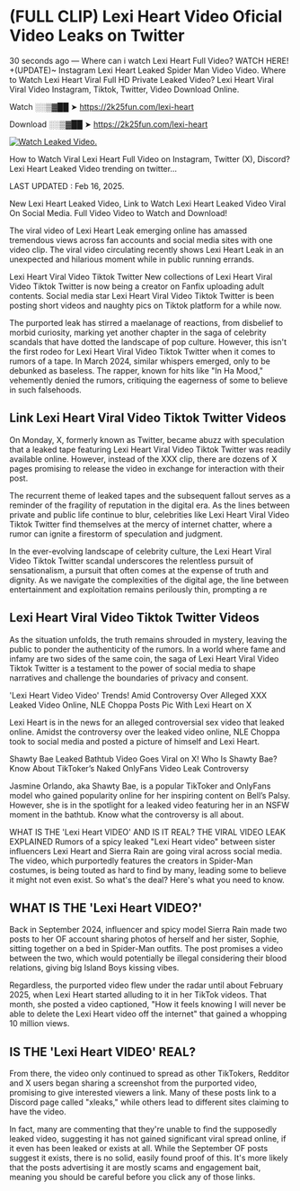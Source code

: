 # (FULL CLIP) Lexi Heart Video Oficial Video Leaks on Twitter

30 seconds ago — Where can i watch Lexi Heart Full Video? WATCH HERE! +(UPDATE)~ Instagram Lexi Heart Leaked Spider Man Video Video. Where to Watch Lexi Heart Viral Full HD Private Leaked Video? Lexi Heart Viral Viral Video Instagram, Tiktok, Twitter, Video Download Online.

Watch ░░▒▓██ ➤ https://2k25fun.com/lexi-heart

Download ░░▒▓██ ➤ https://2k25fun.com/lexi-heart

[![Watch Leaked Video.](https://miro.medium.com/v2/resize:fit:828/format:webp/1*cilzJN44JGOrTw9NJCrNHA.gif "Watch Leaked Video")](https://2k25fun.com/lexi-heart)

How to Watch Viral Lexi Heart Full Video on Instagram, Twitter (X), Discord? Lexi Heart Leaked Video trending on twitter...

LAST UPDATED : Feb 16, 2025.

New Lexi Heart Leaked Video, Link to Watch Lexi Heart Leaked Video Viral On Social Media. Full Video Video to Watch and Download!

The viral video of Lexi Heart Leak emerging online has amassed tremendous views across fan accounts and social media sites with one video clip. The viral video circulating recently shows Lexi Heart Leak in an unexpected and hilarious moment while in public running errands.

Lexi Heart Viral Video Tiktok Twitter New collections of Lexi Heart Viral Video Tiktok Twitter is now being a creator on Fanfix uploading adult contents. Social media star Lexi Heart Viral Video Tiktok Twitter is been posting short videos and naughty pics on Tiktok platform for a while now.

The purported leak has stirred a maelanage of reactions, from disbelief to morbid curiosity, marking yet another chapter in the saga of celebrity scandals that have dotted the landscape of pop culture. However, this isn't the first rodeo for Lexi Heart Viral Video Tiktok Twitter when it comes to rumors of a tape. In March 2024, similar whispers emerged, only to be debunked as baseless. The rapper, known for hits like "In Ha Mood," vehemently denied the rumors, critiquing the eagerness of some to believe in such falsehoods.

## Link Lexi Heart Viral Video Tiktok Twitter Videos

On Monday, X, formerly known as Twitter, became abuzz with speculation that a leaked tape featuring Lexi Heart Viral Video Tiktok Twitter was readily available online. However, instead of the XXX clip, there are dozens of X pages promising to release the video in exchange for interaction with their post.

The recurrent theme of leaked tapes and the subsequent fallout serves as a reminder of the fragility of reputation in the digital era. As the lines between private and public life continue to blur, celebrities like Lexi Heart Viral Video Tiktok Twitter find themselves at the mercy of internet chatter, where a rumor can ignite a firestorm of speculation and judgment.

In the ever-evolving landscape of celebrity culture, the Lexi Heart Viral Video Tiktok Twitter scandal underscores the relentless pursuit of sensationalism, a pursuit that often comes at the expense of truth and dignity. As we navigate the complexities of the digital age, the line between entertainment and exploitation remains perilously thin, prompting a re

##  Lexi Heart Viral Video Tiktok Twitter Videos

As the situation unfolds, the truth remains shrouded in mystery, leaving the public to ponder the authenticity of the rumors. In a world where fame and infamy are two sides of the same coin, the saga of Lexi Heart Viral Video Tiktok Twitter is a testament to the power of social media to shape narratives and challenge the boundaries of privacy and consent.

'Lexi Heart Video Video' Trends! Amid Controversy Over Alleged XXX Leaked Video Online, NLE Choppa Posts Pic With Lexi Heart on X

Lexi Heart is in the news for an alleged controversial sex video that leaked online. Amidst the controversy over the leaked video online, NLE Choppa took to social media and posted a picture of himself and Lexi Heart.

Shawty Bae Leaked Bathtub Video Goes Viral on X! Who Is Shawty Bae? Know About TikToker’s Naked OnlyFans Video Leak Controversy

Jasmine Orlando, aka Shawty Bae, is a popular TikToker and OnlyFans model who gained popularity online for her inspiring content on Bell’s Palsy. However, she is in the spotlight for a leaked video featuring her in an NSFW moment in the bathtub. Know what the controversy is all about.

WHAT IS THE 'Lexi Heart VIDEO' AND IS IT REAL? THE VIRAL VIDEO LEAK EXPLAINED Rumors of a spicy leaked "Lexi Heart video" between sister influencers Lexi Heart and Sierra Rain are going viral across social media. The video, which purportedly features the creators in Spider-Man costumes, is being touted as hard to find by many, leading some to believe it might not even exist. So what's the deal? Here's what you need to know.

## WHAT IS THE 'Lexi Heart VIDEO?'

Back in September 2024, influencer and spicy model Sierra Rain made two posts to her OF account sharing photos of herself and her sister, Sophie, sitting together on a bed in Spider-Man outfits. The post promises a video between the two, which would potentially be illegal considering their blood relations, giving big Island Boys kissing vibes.

Regardless, the purported video flew under the radar until about February 2025, when Lexi Heart started alluding to it in her TikTok videos. That month, she posted a video captioned, "How it feels knowing I will never be able to delete the Lexi Heart video off the internet" that gained a whopping 10 million views.

## IS THE 'Lexi Heart VIDEO' REAL?

From there, the video only continued to spread as other TikTokers, Redditor and X users began sharing a screenshot from the purported video, promising to give interested viewers a link. Many of these posts link to a Discord page called "xleaks," while others lead to different sites claiming to have the video.

In fact, many are commenting that they're unable to find the supposedly leaked video, suggesting it has not gained significant viral spread online, if it even has been leaked or exists at all. While the September OF posts suggest it exists, there is no solid, easily found proof of this. It's more likely that the posts advertising it are mostly scams and engagement bait, meaning you should be careful before you click any of those links.